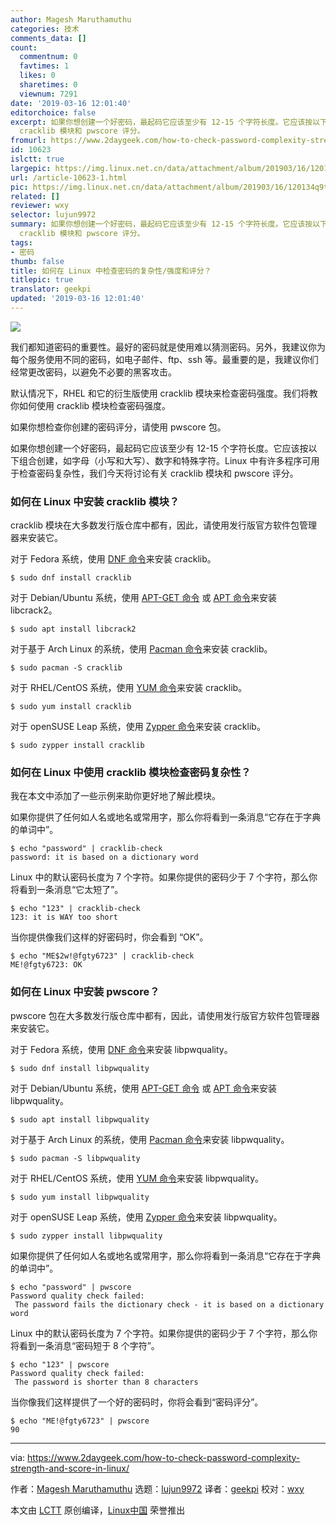 ```yaml
---
author: Magesh Maruthamuthu
categories: 技术
comments_data: []
count:
  commentnum: 0
  favtimes: 1
  likes: 0
  sharetimes: 0
  viewnum: 7291
date: '2019-03-16 12:01:40'
editorchoice: false
excerpt: 如果你想创建一个好密码，最起码它应该至少有 12-15 个字符长度。它应该按以下组合创建，如字母（小写和大写）、数字和特殊字符。Linux 中有许多程序可用于检查密码复杂性，我们今天将讨论有关
  cracklib 模块和 pwscore 评分。
fromurl: https://www.2daygeek.com/how-to-check-password-complexity-strength-and-score-in-linux/
id: 10623
islctt: true
largepic: https://img.linux.net.cn/data/attachment/album/201903/16/120134q9t7ik59luv9vphn.jpg
url: /article-10623-1.html
pic: https://img.linux.net.cn/data/attachment/album/201903/16/120134q9t7ik59luv9vphn.jpg.thumb.jpg
related: []
reviewer: wxy
selector: lujun9972
summary: 如果你想创建一个好密码，最起码它应该至少有 12-15 个字符长度。它应该按以下组合创建，如字母（小写和大写）、数字和特殊字符。Linux 中有许多程序可用于检查密码复杂性，我们今天将讨论有关
  cracklib 模块和 pwscore 评分。
tags:
- 密码
thumb: false
title: 如何在 Linux 中检查密码的复杂性/强度和评分？
titlepic: true
translator: geekpi
updated: '2019-03-16 12:01:40'
---
```


![](/data/attachment/album/201903/16/120134q9t7ik59luv9vphn.jpg)


我们都知道密码的重要性。最好的密码就是使用难以猜测密码。另外，我建议你为每个服务使用不同的密码，如电子邮件、ftp、ssh 等。最重要的是，我建议你们经常更改密码，以避免不必要的黑客攻击。


默认情况下，RHEL 和它的衍生版使用 cracklib 模块来检查密码强度。我们将教你如何使用 cracklib 模块检查密码强度。


如果你想检查你创建的密码评分，请使用 pwscore 包。


如果你想创建一个好密码，最起码它应该至少有 12-15 个字符长度。它应该按以下组合创建，如字母（小写和大写）、数字和特殊字符。Linux 中有许多程序可用于检查密码复杂性，我们今天将讨论有关 cracklib 模块和 pwscore 评分。


### 如何在 Linux 中安装 cracklib 模块？


cracklib 模块在大多数发行版仓库中都有，因此，请使用发行版官方软件包管理器来安装它。


对于 Fedora 系统，使用 [DNF 命令](https://www.2daygeek.com/dnf-command-examples-manage-packages-fedora-system/)来安装 cracklib。



```
$ sudo dnf install cracklib
```

对于 Debian/Ubuntu 系统，使用 [APT-GET 命令](https://www.2daygeek.com/apt-get-apt-cache-command-examples-manage-packages-debian-ubuntu-systems/) 或 [APT 命令](https://www.2daygeek.com/apt-command-examples-manage-packages-debian-ubuntu-systems/)来安装 libcrack2。



```
$ sudo apt install libcrack2
```

对于基于 Arch Linux 的系统，使用 [Pacman 命令](https://www.2daygeek.com/pacman-command-examples-manage-packages-arch-linux-system/)来安装 cracklib。



```
$ sudo pacman -S cracklib
```

对于 RHEL/CentOS 系统，使用 [YUM 命令](https://www.2daygeek.com/yum-command-examples-manage-packages-rhel-centos-systems/)来安装 cracklib。



```
$ sudo yum install cracklib
```

对于 openSUSE Leap 系统，使用 [Zypper 命令](https://www.2daygeek.com/zypper-command-examples-manage-packages-opensuse-system/)来安装 cracklib。



```
$ sudo zypper install cracklib
```

### 如何在 Linux 中使用 cracklib 模块检查密码复杂性？


我在本文中添加了一些示例来助你更好地了解此模块。


如果你提供了任何如人名或地名或常用字，那么你将看到一条消息“它存在于字典的单词中”。



```
$ echo "password" | cracklib-check
password: it is based on a dictionary word
```

Linux 中的默认密码长度为 7 个字符。如果你提供的密码少于 7 个字符，那么你将看到一条消息“它太短了”。



```
$ echo "123" | cracklib-check
123: it is WAY too short
```

当你提供像我们这样的好密码时，你会看到 “OK”。



```
$ echo "ME$2w!@fgty6723" | cracklib-check
ME!@fgty6723: OK
```

### 如何在 Linux 中安装 pwscore？


pwscore 包在大多数发行版仓库中都有，因此，请使用发行版官方软件包管理器来安装它。


对于 Fedora 系统，使用 [DNF 命令](https://www.2daygeek.com/dnf-command-examples-manage-packages-fedora-system/)来安装 libpwquality。



```
$ sudo dnf install libpwquality
```

对于 Debian/Ubuntu 系统，使用 [APT-GET 命令](https://www.2daygeek.com/apt-get-apt-cache-command-examples-manage-packages-debian-ubuntu-systems/) 或 [APT 命令](https://www.2daygeek.com/apt-command-examples-manage-packages-debian-ubuntu-systems/)来安装 libpwquality。



```
$ sudo apt install libpwquality
```

对于基于 Arch Linux 的系统，使用 [Pacman 命令](https://www.2daygeek.com/pacman-command-examples-manage-packages-arch-linux-system/)来安装 libpwquality。



```
$ sudo pacman -S libpwquality
```

对于 RHEL/CentOS 系统，使用 [YUM 命令](https://www.2daygeek.com/yum-command-examples-manage-packages-rhel-centos-systems/)来安装 libpwquality。



```
$ sudo yum install libpwquality
```

对于 openSUSE Leap 系统，使用 [Zypper 命令](https://www.2daygeek.com/zypper-command-examples-manage-packages-opensuse-system/)来安装 libpwquality。



```
$ sudo zypper install libpwquality
```

如果你提供了任何如人名或地名或常用字，那么你将看到一条消息“它存在于字典的单词中”。



```
$ echo "password" | pwscore
Password quality check failed:
 The password fails the dictionary check - it is based on a dictionary word
```

Linux 中的默认密码长度为 7 个字符。如果你提供的密码少于 7 个字符，那么你将看到一条消息“密码短于 8 个字符”。



```
$ echo "123" | pwscore
Password quality check failed:
 The password is shorter than 8 characters
```

当你像我们这样提供了一个好的密码时，你将会看到“密码评分”。



```
$ echo "ME!@fgty6723" | pwscore
90
```



---


via: <https://www.2daygeek.com/how-to-check-password-complexity-strength-and-score-in-linux/>


作者：[Magesh Maruthamuthu](https://www.2daygeek.com/author/magesh/) 选题：[lujun9972](https://github.com/lujun9972) 译者：[geekpi](https://github.com/geekpi) 校对：[wxy](https://github.com/wxy)


本文由 [LCTT](https://github.com/LCTT/TranslateProject) 原创编译，[Linux中国](https://linux.cn/) 荣誉推出